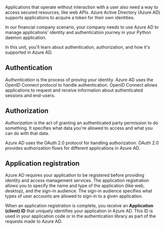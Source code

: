 Applications that operate without interaction with a user also need a way to access secured resources, like web APIs. Azure Active Directory (Azure AD) supports applications to acquire a token for their own identities.

In our financial company scenario, your company needs to use Azure AD to manage applications' identity and authentication journey in your Python daemon application.

In this unit, you'll learn about authentication, authorization, and how it's supported in Azure AD.

## Authentication

_Authentication_ is the process of proving your identity. Azure AD uses the OpenID Connect protocol to handle authentication. OpenID Connect allows applications to request and receive information about authenticated sessions and end-users.

## Authorization

_Authorization_ is the act of granting an authenticated party permission to do something. It specifies what data you're allowed to access and what you can do with that data.

Azure AD uses the OAuth 2.0 protocol for handling authorization. OAuth 2.0 provides authorization flows for different applications in Azure AD.

## Application registration

Azure AD requires your application to be registered before providing identity and access management services. The application registration allows you to specify the name and type of the application (like web, desktop), and the sign-in audience. The sign-in audience specifies what types of user accounts are allowed to sign-in to a given application.

When an application registration is complete, you receive an **Application (client) ID** that uniquely identifies your application in Azure AD. This ID is used in your application code or in the authentication library as part of the requests made to Azure AD.
